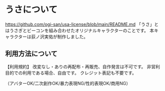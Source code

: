 # うさについて
https://github.com/ogi-san/usa-license/blob/main/README.md
「うさ」とはうさぎとビーコンを組み合わせたオリジナルキャラクターのことです。
本キャラクターは荻ノ沢実佑が制作しました。

## 利用方法について

【利用規約】
改変なし・ありの再配布・再販売、自作発言は不可です。
非営利目的での利用である場合、自由です。
クレジット表記も不要です。

（アバターOK/二次創作OK/暴力表現NG/性的表現OK/商用NG）

